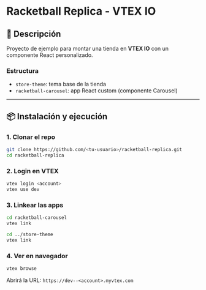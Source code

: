 # Racketball Replica - VTEX IO

## 🚀 Descripción
Proyecto de ejemplo para montar una tienda en **VTEX IO** con un componente React personalizado.

### Estructura
- `store-theme`: tema base de la tienda
- `racketball-carousel`: app React custom (componente Carousel)

---

## 📦 Instalación y ejecución

### 1. Clonar el repo
```bash
git clone https://github.com/<tu-usuario>/racketball-replica.git
cd racketball-replica
```

### 2. Login en VTEX
```bash
vtex login <account>
vtex use dev
```

### 3. Linkear las apps
```bash
cd racketball-carousel
vtex link

cd ../store-theme
vtex link
```

### 4. Ver en navegador
```bash
vtex browse
```
Abrirá la URL: `https://dev--<account>.myvtex.com`
